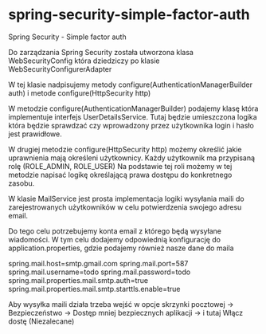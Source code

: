 # spring-security-simple-factor-auth
Spring Security - Simple factor auth

Do zarządzania Spring Security została utworzona klasa WebSecurityConfig która dziedziczy po klasie WebSecurityConfigurerAdapter

W tej klasie nadpisujemy metody configure(AuthenticationManagerBuilder auth)
i metode configure(HttpSecurity http)

W metodzie configure(AuthenticationManagerBuilder) podajemy klasę która implementuje interfejs UserDetailsService. Tutaj będzie umieszczona logika która będzie sprawdzać czy wprowadzony przez użytkownika login i hasło jest prawidłowe.

W drugiej metodzie configure(HttpSecurity http) możemy określić jakie uprawnienia mają określeni użytkownicy. Każdy użytkownik ma przypisaną rolę (ROLE_ADMIN, ROLE_USER)
Na podstawie tej roli możemy w tej metodzie napisać logikę określającą prawa dostępu do konkretnego zasobu.


W klasie MailService jest prosta implementacja logiki wysyłania maili do zarejestrowanych użytkowników w celu potwierdzenia swojego adresu email. 

Do tego celu potrzebujemy konta email z którego będą wysyłane wiadomości. W tym celu dodajemy odpowiednią konfigurację do application.properties, gdzie podajemy również nasze dane do maila

spring.mail.host=smtp.gmail.com
spring.mail.port=587
spring.mail.username=todo
spring.mail.password=todo
spring.mail.properties.mail.smtp.auth=true
spring.mail.properties.mail.smtp.starttls.enable=true

Aby wysyłka maili działa trzeba wejść w opcje skrzynki pocztowej -> Bezpieczeństwo -> Dostęp mniej bezpiecznych aplikacji -> i tutaj Włącz dostę (Niezalecane)